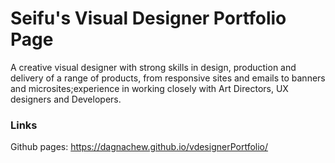 # Seifu's Visual Designer Portfolio Page

A creative visual designer with strong skills in design, production and delivery of a range of products, from responsive sites and emails to banners and microsites;experience in working closely with Art Directors, UX designers and Developers.


### Links 
Github pages: https://dagnachew.github.io/vdesignerPortfolio/


